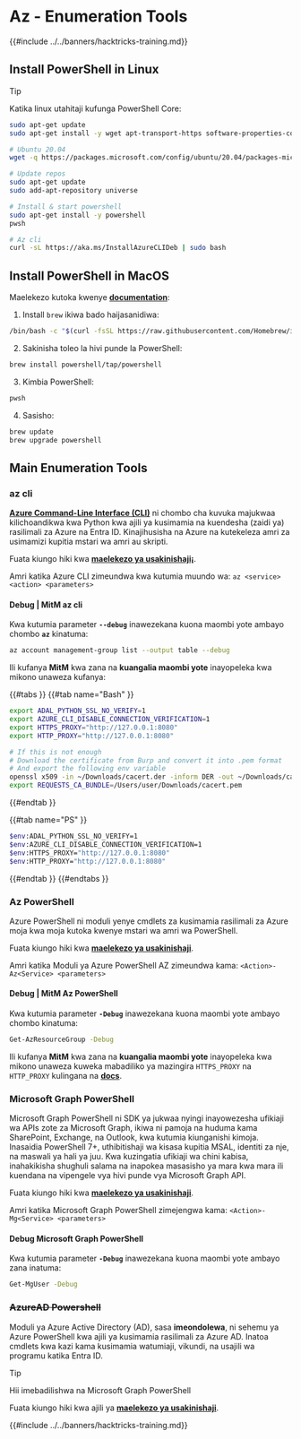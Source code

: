 # Az - Enumeration Tools

{{#include ../../banners/hacktricks-training.md}}

## Install PowerShell in Linux

> [!TIP]
> Katika linux utahitaji kufunga PowerShell Core:
```bash
sudo apt-get update
sudo apt-get install -y wget apt-transport-https software-properties-common

# Ubuntu 20.04
wget -q https://packages.microsoft.com/config/ubuntu/20.04/packages-microsoft-prod.deb

# Update repos
sudo apt-get update
sudo add-apt-repository universe

# Install & start powershell
sudo apt-get install -y powershell
pwsh

# Az cli
curl -sL https://aka.ms/InstallAzureCLIDeb | sudo bash
```
## Install PowerShell in MacOS

Maelekezo kutoka kwenye [**documentation**](https://learn.microsoft.com/en-us/powershell/scripting/install/installing-powershell-on-macos?view=powershell-7.4):

1. Install `brew` ikiwa bado haijasanidiwa:
```bash
/bin/bash -c "$(curl -fsSL https://raw.githubusercontent.com/Homebrew/install/HEAD/install.sh)"
```
2. Sakinisha toleo la hivi punde la PowerShell:
```sh
brew install powershell/tap/powershell
```
3. Kimbia PowerShell:
```sh
pwsh
```
4. Sasisho:
```sh
brew update
brew upgrade powershell
```
## Main Enumeration Tools

### az cli

[**Azure Command-Line Interface (CLI)**](https://learn.microsoft.com/en-us/cli/azure/install-azure-cli) ni chombo cha kuvuka majukwaa kilichoandikwa kwa Python kwa ajili ya kusimamia na kuendesha (zaidi ya) rasilimali za Azure na Entra ID. Kinajihusisha na Azure na kutekeleza amri za usimamizi kupitia mstari wa amri au skripti.

Fuata kiungo hiki kwa [**maelekezo ya usakinishaji¡**](https://learn.microsoft.com/en-us/cli/azure/install-azure-cli#install).

Amri katika Azure CLI zimeundwa kwa kutumia muundo wa: `az <service> <action> <parameters>`

#### Debug | MitM az cli

Kwa kutumia parameter **`--debug`** inawezekana kuona maombi yote ambayo chombo **`az`** kinatuma:
```bash
az account management-group list --output table --debug
```
Ili kufanya **MitM** kwa zana na **kuangalia maombi yote** inayopeleka kwa mikono unaweza kufanya: 

{{#tabs }}
{{#tab name="Bash" }}
```bash
export ADAL_PYTHON_SSL_NO_VERIFY=1
export AZURE_CLI_DISABLE_CONNECTION_VERIFICATION=1
export HTTPS_PROXY="http://127.0.0.1:8080"
export HTTP_PROXY="http://127.0.0.1:8080"

# If this is not enough
# Download the certificate from Burp and convert it into .pem format
# And export the following env variable
openssl x509 -in ~/Downloads/cacert.der -inform DER -out ~/Downloads/cacert.pem -outform PEM
export REQUESTS_CA_BUNDLE=/Users/user/Downloads/cacert.pem
```
{{#endtab }}

{{#tab name="PS" }}
```bash
$env:ADAL_PYTHON_SSL_NO_VERIFY=1
$env:AZURE_CLI_DISABLE_CONNECTION_VERIFICATION=1
$env:HTTPS_PROXY="http://127.0.0.1:8080"
$env:HTTP_PROXY="http://127.0.0.1:8080"
```
{{#endtab }}
{{#endtabs }}

### Az PowerShell

Azure PowerShell ni moduli yenye cmdlets za kusimamia rasilimali za Azure moja kwa moja kutoka kwenye mstari wa amri wa PowerShell.

Fuata kiungo hiki kwa [**maelekezo ya usakinishaji**](https://learn.microsoft.com/en-us/powershell/azure/install-azure-powershell).

Amri katika Moduli ya Azure PowerShell AZ zimeundwa kama: `<Action>-Az<Service> <parameters>`

#### Debug | MitM Az PowerShell

Kwa kutumia parameter **`-Debug`** inawezekana kuona maombi yote ambayo chombo kinatuma:
```bash
Get-AzResourceGroup -Debug
```
Ili kufanya **MitM** kwa zana na **kuangalia maombi yote** inayopeleka kwa mikono unaweza kuweka mabadiliko ya mazingira `HTTPS_PROXY` na `HTTP_PROXY` kulingana na [**docs**](https://learn.microsoft.com/en-us/powershell/azure/az-powershell-proxy).

### Microsoft Graph PowerShell

Microsoft Graph PowerShell ni SDK ya jukwaa nyingi inayowezesha ufikiaji wa APIs zote za Microsoft Graph, ikiwa ni pamoja na huduma kama SharePoint, Exchange, na Outlook, kwa kutumia kiunganishi kimoja. Inasaidia PowerShell 7+, uthibitishaji wa kisasa kupitia MSAL, identiti za nje, na maswali ya hali ya juu. Kwa kuzingatia ufikiaji wa chini kabisa, inahakikisha shughuli salama na inapokea masasisho ya mara kwa mara ili kuendana na vipengele vya hivi punde vya Microsoft Graph API.

Fuata kiungo hiki kwa [**maelekezo ya usakinishaji**](https://learn.microsoft.com/en-us/powershell/microsoftgraph/installation).

Amri katika Microsoft Graph PowerShell zimejengwa kama: `<Action>-Mg<Service> <parameters>`

#### Debug Microsoft Graph PowerShell

Kwa kutumia parameter **`-Debug`** inawezekana kuona maombi yote ambayo zana inatuma:
```bash
Get-MgUser -Debug
```
### ~~**AzureAD Powershell**~~

Moduli ya Azure Active Directory (AD), sasa **imeondolewa**, ni sehemu ya Azure PowerShell kwa ajili ya kusimamia rasilimali za Azure AD. Inatoa cmdlets kwa kazi kama kusimamia watumiaji, vikundi, na usajili wa programu katika Entra ID.

> [!TIP]
> Hii imebadilishwa na Microsoft Graph PowerShell

Fuata kiungo hiki kwa ajili ya [**maelekezo ya usakinishaji**](https://www.powershellgallery.com/packages/AzureAD).

{{#include ../../banners/hacktricks-training.md}}
